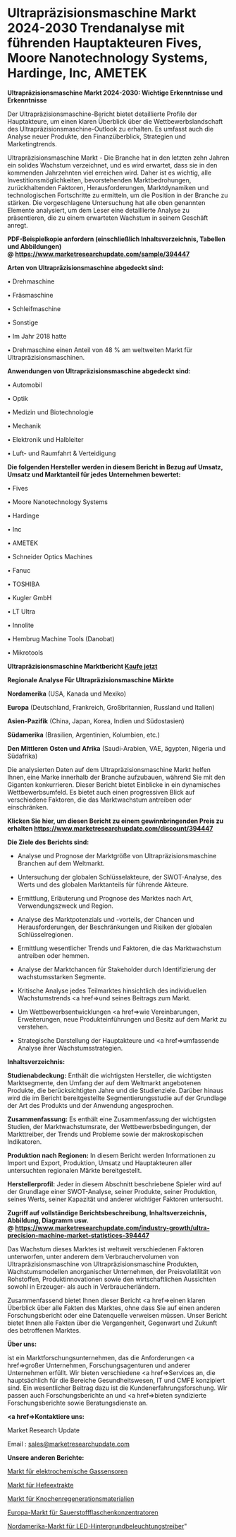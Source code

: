 # Ultrapräzisionsmaschine Markt 2024-2030 Trendanalyse mit führenden Hauptakteuren Fives, Moore Nanotechnology Systems, Hardinge, Inc, AMETEK

<strong>Ultrapräzisionsmaschine Markt 2024-2030: Wichtige Erkenntnisse und Erkenntnisse</strong>

Der Ultrapräzisionsmaschine-Bericht bietet detaillierte Profile der Hauptakteure, um einen klaren Überblick über die Wettbewerbslandschaft des Ultrapräzisionsmaschine-Outlook zu erhalten. Es umfasst auch die Analyse neuer Produkte, den Finanzüberblick, Strategien und Marketingtrends.

Ultrapräzisionsmaschine Markt - Die Branche hat in den letzten zehn Jahren ein solides Wachstum verzeichnet, und es wird erwartet, dass sie in den kommenden Jahrzehnten viel erreichen wird. Daher ist es wichtig, alle Investitionsmöglichkeiten, bevorstehenden Marktbedrohungen, zurückhaltenden Faktoren, Herausforderungen, Marktdynamiken und technologischen Fortschritte zu ermitteln, um die Position in der Branche zu stärken. Die vorgeschlagene Untersuchung hat alle oben genannten Elemente analysiert, um dem Leser eine detaillierte Analyse zu präsentieren, die zu einem erwarteten Wachstum in seinem Geschäft anregt.

<strong><b>PDF-Beispielkopie anfordern (einschließlich Inhaltsverzeichnis, Tabellen und Abbildungen) @ </b></strong><strong><a href=https://www.marketresearchupdate.com/sample/394447><strong>https://www.marketresearchupdate.com/sample/394447</u></a></strong></strong>

<strong>Arten von Ultrapräzisionsmaschine abgedeckt sind:</strong>

• Drehmaschine

• Fräsmaschine

• Schleifmaschine

• Sonstige

• Im Jahr 2018 hatte

• Drehmaschine einen Anteil von 48 % am weltweiten Markt für Ultrapräzisionsmaschinen.

<strong>Anwendungen von Ultrapräzisionsmaschine abgedeckt sind:</strong>

• Automobil

• Optik

• Medizin und Biotechnologie

• Mechanik

• Elektronik und Halbleiter

• Luft- und Raumfahrt & Verteidigung

<strong>Die folgenden Hersteller werden in diesem Bericht in Bezug auf Umsatz, Umsatz und Marktanteil für jedes Unternehmen bewertet:</strong>

• Fives

• Moore Nanotechnology Systems

• Hardinge

• Inc

• AMETEK

• Schneider Optics Machines

• Fanuc

• TOSHIBA

• Kugler GmbH

• LT Ultra

• Innolite

• Hembrug Machine Tools (Danobat)

• Mikrotools

<strong>Ultrapräzisionsmaschine Marktbericht <a href=https://www.marketresearchupdate.com/buynow/394447>Kaufe jetzt</a></strong>

<strong>Regionale Analyse Für Ultrapräzisionsmaschine Märkte</strong>

<strong>Nordamerika</strong> (USA, Kanada und Mexiko)

<strong>Europa</strong> (Deutschland, Frankreich, Großbritannien, Russland und Italien)

<strong>Asien-Pazifik</strong> (China, Japan, Korea, Indien und Südostasien)

<strong>Südamerika</strong> (Brasilien, Argentinien, Kolumbien, etc.)

<strong>Den Mittleren</strong> <strong>Osten und Afrika</strong> (Saudi-Arabien, VAE, ägypten, Nigeria und Südafrika)

Die analysierten Daten auf dem Ultrapräzisionsmaschine Markt helfen Ihnen, eine Marke innerhalb der Branche aufzubauen, während Sie mit den Giganten konkurrieren. Dieser Bericht bietet Einblicke in ein dynamisches Wettbewerbsumfeld. Es bietet auch einen progressiven Blick auf verschiedene Faktoren, die das Marktwachstum antreiben oder einschränken.

<strong>Klicken Sie hier, um diesen Bericht zu einem gewinnbringenden Preis zu erhalten
</strong><strong><a href=https://www.marketresearchupdate.com/discount/394447>https://www.marketresearchupdate.com/discount/394447</b></u></strong></a>

<strong>Die Ziele des Berichts sind:</strong>

- Analyse und Prognose der Marktgröße von Ultrapräzisionsmaschine Branchen auf dem Weltmarkt.

- Untersuchung der globalen Schlüsselakteure, der SWOT-Analyse, des Werts und des globalen Marktanteils für führende Akteure.

- Ermittlung, Erläuterung und Prognose des Marktes nach Art, Verwendungszweck und Region.

- Analyse des Marktpotenzials und -vorteils, der Chancen und Herausforderungen, der Beschränkungen und Risiken der globalen Schlüsselregionen.

- Ermittlung wesentlicher Trends und Faktoren, die das Marktwachstum antreiben oder hemmen.

- Analyse der Marktchancen für Stakeholder durch Identifizierung der wachstumsstarken Segmente.

- Kritische Analyse jedes Teilmarktes hinsichtlich des individuellen Wachstumstrends <a href=>und</a> seines Beitrags zum Markt.

- Um Wettbewerbsentwicklungen <a href=>wie</a> Vereinbarungen, Erweiterungen, neue Produkteinführungen und Besitz auf dem Markt zu verstehen.

- Strategische Darstellung der Hauptakteure und <a href=>umfas</a>sende Analyse ihrer Wachstumsstrategien.

<strong>Inhaltsverzeichnis:</strong>

<strong>Studienabdeckung:</strong> Enthält die wichtigsten Hersteller, die wichtigsten Marktsegmente, den Umfang der auf dem Weltmarkt angebotenen Produkte, die berücksichtigten Jahre und die Studienziele. Darüber hinaus wird die im Bericht bereitgestellte Segmentierungsstudie auf der Grundlage der Art des Produkts und der Anwendung angesprochen.

<strong>Zusammenfassung:</strong> Es enthält eine Zusammenfassung der wichtigsten Studien, der Marktwachstumsrate, der Wettbewerbsbedingungen, der Markttreiber, der Trends und Probleme sowie der makroskopischen Indikatoren.

<strong>Produktion nach Regionen:</strong> In diesem Bericht werden Informationen zu Import und Export, Produktion, Umsatz und Hauptakteuren aller untersuchten regionalen Märkte bereitgestellt.

<strong>Herstellerprofil:</strong> Jeder in diesem Abschnitt beschriebene Spieler wird auf der Grundlage einer SWOT-Analyse, seiner Produkte, seiner Produktion, seines Werts, seiner Kapazität und anderer wichtiger Faktoren untersucht.

<strong><b>Zugriff auf vollständige Berichtsbeschreibung, Inhaltsverzeichnis, Abbildung, Diagramm usw. @ </b></strong><strong><a href=https://www.marketresearchupdate.com/industry-growth/ultra-precision-machine-market-statistices-394447>https://www.marketresearchupdate.com/industry-growth/ultra-precision-machine-market-statistices-394447</a></strong>

Das Wachstum dieses Marktes ist weltweit verschiedenen Faktoren unterworfen, unter anderem dem Verbrauchervolumen von Ultrapräzisionsmaschine von Ultrapräzisionsmaschine Produkten, Wachstumsmodellen anorganischer Unternehmen, der Preisvolatilität von Rohstoffen, Produktinnovationen sowie den wirtschaftlichen Aussichten sowohl in Erzeuger- als auch in Verbraucherländern.

Zusammenfassend bietet Ihnen dieser Bericht <a href=>einen</a> klaren Überblick über alle Fakten des Marktes, ohne dass Sie auf einen anderen Forschungsbericht oder eine Datenquelle verweisen müssen. Unser Bericht bietet Ihnen alle Fakten über die Vergangenheit, Gegenwart und Zukunft des betroffenen Marktes.

<strong>Über uns:</strong>

 ist ein Marktforschungsunternehmen, das die Anforderungen <a href=>großer</a> Unternehmen, Forschungsagenturen und anderer Unternehmen erfüllt. Wir bieten verschiedene <a href=>Services</a> an, die hauptsächlich für die Bereiche Gesundheitswesen, IT und CMFE konzipiert sind. Ein wesentlicher Beitrag dazu ist die Kundenerfahrungsforschung. Wir passen auch Forschungsberichte an und <a href=>bieten</a> syndizierte Forschungsberichte sowie Beratungsdienste an.

<strong><a href=>Kontaktiere uns:</a></strong>

Market Research Update

Email : sales@marketresearchupdate.com

<strong>Unsere anderen Berichte:</strong>

<a href=https://www.linkedin.com/pulse/electrochemical-gas-sensors-market-expected-witness-high>Markt für elektrochemische Gassensoren</a>

<a href=https://www.linkedin.com/pulse/yeast-extract-market-analysis-segment-region-growth-forecast>Markt für Hefeextrakte</a>

<a href=https://www.linkedin.com/pulse/bone-regeneration-material-market-analysis-segment>Markt für Knochenregenerationsmaterialien</a>

<a href=https://www.linkedin.com/pulse/europe-oxygen-cylinders-concentrators-market>Europa-Markt für Sauerstoffflaschenkonzentratoren</a>

<a href=https://www.linkedin.com/pulse/north-america-led-backlight-driver-market-2023-2030-new>Nordamerika-Markt für LED-Hintergrundbeleuchtungstreiber</a>"
